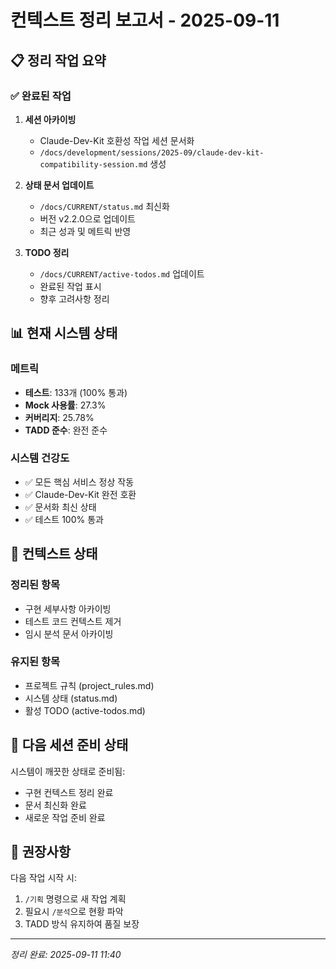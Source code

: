 # 컨텍스트 정리 보고서 - 2025-09-11

## 📋 정리 작업 요약

### ✅ 완료된 작업

1. **세션 아카이빙**
   - Claude-Dev-Kit 호환성 작업 세션 문서화
   - `/docs/development/sessions/2025-09/claude-dev-kit-compatibility-session.md` 생성

2. **상태 문서 업데이트**
   - `/docs/CURRENT/status.md` 최신화
   - 버전 v2.2.0으로 업데이트
   - 최근 성과 및 메트릭 반영

3. **TODO 정리**
   - `/docs/CURRENT/active-todos.md` 업데이트
   - 완료된 작업 표시
   - 향후 고려사항 정리

## 📊 현재 시스템 상태

### 메트릭
- **테스트**: 133개 (100% 통과)
- **Mock 사용률**: 27.3%
- **커버리지**: 25.78%
- **TADD 준수**: 완전 준수

### 시스템 건강도
- ✅ 모든 핵심 서비스 정상 작동
- ✅ Claude-Dev-Kit 완전 호환
- ✅ 문서화 최신 상태
- ✅ 테스트 100% 통과

## 🧹 컨텍스트 상태

### 정리된 항목
- 구현 세부사항 아카이빙
- 테스트 코드 컨텍스트 제거
- 임시 분석 문서 아카이빙

### 유지된 항목
- 프로젝트 규칙 (project_rules.md)
- 시스템 상태 (status.md)
- 활성 TODO (active-todos.md)

## 🔮 다음 세션 준비 상태

시스템이 깨끗한 상태로 준비됨:
- 구현 컨텍스트 정리 완료
- 문서 최신화 완료
- 새로운 작업 준비 완료

## 📝 권장사항

다음 작업 시작 시:
1. `/기획` 명령으로 새 작업 계획
2. 필요시 `/분석`으로 현황 파악
3. TADD 방식 유지하여 품질 보장

---

*정리 완료: 2025-09-11 11:40*